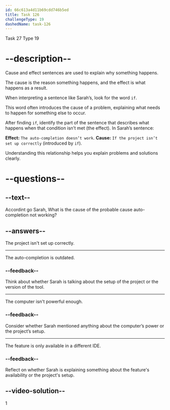 ```yaml
---
id: 66c613a4d11b69cdd746b5ed
title: Task 126
challengeType: 19
dashedName: task-126
---
```

Task 27 Type 19

<!-- Audio Reference:
Tom: Also, in IntelliJ IDEA, the code auto-completion isn't popping up. Isn’t it automatic?

Sarah: It usually is, but it doesn't work if the project isn't set up right. Have you checked the settings?
 -->

# --description--


Cause and effect sentences are used to explain why something happens.

The cause is the reason something happens, and the effect is what happens as a result. 

When interpreting a sentence like Sarah’s, look for the word `if`.

This word often introduces the cause of a problem, explaining what needs to happen for something else to occur. 

After finding `if`, identify the part of the sentence that describes what happens when that condition isn’t met (the effect). In Sarah’s sentence:

**Effect:** `The auto-completion doesn’t work`.
**Cause:** `If the project isn’t set up correctly` (introduced by `if`).

Understanding this relationship helps you explain problems and solutions clearly.

# --questions--

## --text--

Accordint go Sarah, What is the cause of the probable cause auto-completion not working?

## --answers--

The project isn't set up correctly.

---

The auto-completion is outdated.

### --feedback--

Think about whether Sarah is talking about the setup of the project or the version of the tool.

---

The computer isn't powerful enough.

### --feedback--

Consider whether Sarah mentioned anything about the computer’s power or the project’s setup.

---

The feature is only available in a different IDE.

### --feedback--

Reflect on whether Sarah is explaining something about the feature's availability or the project's setup.
  
## --video-solution--

1
